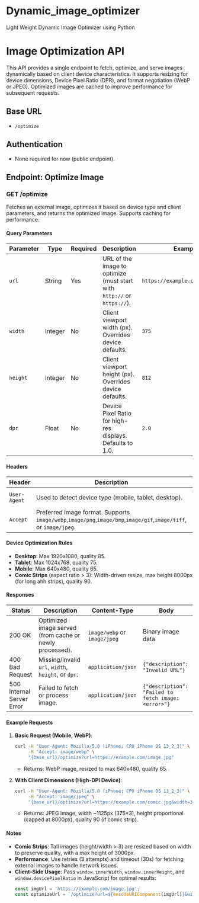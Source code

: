 # Dynamic_image_optimizer
Light Weight Dynamic Image Optimizer using Python 
# Image Optimization API

This API provides a single endpoint to fetch, optimize, and serve images dynamically based on client device characteristics. It supports resizing for device dimensions, Device Pixel Ratio (DPR), and format negotiation (WebP or JPEG). Optimized images are cached to improve performance for subsequent requests.

## Base URL
- `/optimize` 

## Authentication
- None required for now (public endpoint).

## Endpoint: Optimize Image
### GET /optimize
Fetches an external image, optimizes it based on device type and client parameters, and returns the optimized image. Supports caching for performance.

#### Query Parameters
| Parameter | Type   | Required | Description | Example |
|-----------|--------|----------|-------------|---------|
| `url`     | String | Yes      | URL of the image to optimize (must start with `http://` or `https://`). | `https://example.com/image.jpg` |
| `width`   | Integer | No       | Client viewport width (px). Overrides device defaults. | `375` |
| `height`  | Integer | No       | Client viewport height (px). Overrides device defaults. | `812` |
| `dpr`     | Float   | No       | Device Pixel Ratio for high-res displays. Defaults to 1.0. | `2.0` |

#### Headers
| Header     | Description | Example |
|------------|-------------|---------|
| `User-Agent` | Used to detect device type (mobile, tablet, desktop). | `Mozilla/5.0 (iPhone; CPU iPhone OS 13_2_3 like Mac OS X)` |
| `Accept`     | Preferred image format. Supports `image/webp`,`image/png`,`image/bmp`,`image/gif`,`image/tiff`, or `image/jpeg`. | `image/webp,image/jpeg` |

#### Device Optimization Rules
- **Desktop**: Max 1920x1080, quality 85.
- **Tablet**: Max 1024x768, quality 75.
- **Mobile**: Max 640x480, quality 65.
- **Comic Strips** (aspect ratio > 3): Width-driven resize, max height 8000px (for long ahh strips), quality 90.

#### Responses
| Status | Description | Content-Type | Body |
|--------|-------------|--------------|------|
| 200 OK | Optimized image served (from cache or newly processed). | `image/webp` or `image/jpeg` | Binary image data |
| 400 Bad Request | Missing/invalid `url`, `width`, `height`, or `dpr`. | `application/json` | `{"description": "Invalid URL"}` |
| 500 Internal Server Error | Failed to fetch or process image. | `application/json` | `{"description": "Failed to fetch image: <error>"}` |

#### Example Requests
1. **Basic Request (Mobile, WebP)**:
   ```bash
   curl -H "User-Agent: Mozilla/5.0 (iPhone; CPU iPhone OS 13_2_3)" \
        -H "Accept: image/webp" \
        "{base_url}/optimize?url=https://example.com/image.jpg"
   ```
   - Returns: WebP image, resized to max 640x480, quality 65.

2. **With Client Dimensions (High-DPI Device)**:
   ```bash
   curl -H "User-Agent: Mozilla/5.0 (iPhone; CPU iPhone OS 13_2_3)" \
        -H "Accept: image/jpeg" \
        "{base_url}/optimize?url=https://example.com/comic.jpg&width=375&height=812&dpr=3"
   ```
   - Returns: JPEG image, width ~1125px (375*3), height proportional (capped at 8000px), quality 90 (if comic strip).

#### Notes
- **Comic Strips**: Tall images (height/width > 3) are resized based on width to preserve quality, with a max height of 3000px.
- **Performance**: Use retries (3 attempts) and timeout (30s) for fetching external images to handle network issues.
- **Client-Side Usage**: Pass `window.innerWidth`, `window.innerHeight`, and `window.devicePixelRatio` in JavaScript for optimal results:
  ```javascript
  const imgUrl = 'https://example.com/image.jpg';
  const optimizeUrl = `/optimize?url=${encodeURIComponent(imgUrl)}&width=${window.innerWidth}&height=${window.innerHeight}&dpr=${window.devicePixelRatio}`;
  ```
